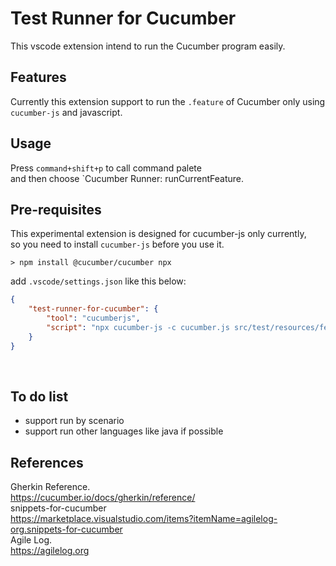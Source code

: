 # Test Runner for Cucumber

This vscode extension intend to run the Cucumber program easily.
                    

## Features

Currently this extension support to run the `.feature` of Cucumber only using `cucumber-js` and javascript.
      
    
## Usage

Press `command+shift+p` to call command palete  
and then choose `Cucumber Runner: runCurrentFeature.  
     


## Pre-requisites
This experimental extension is designed for cucumber-js only currently,  
 so you need to install `cucumber-js` before you use it.
 ```shell
 > npm install @cucumber/cucumber npx
 ```
add `.vscode/settings.json` like this below: 
```json
{
	"test-runner-for-cucumber": {
		"tool": "cucumberjs",
		"script": "npx cucumber-js -c cucumber.js src/test/resources/features/**/*.feature"
	}
}
```


​        
## To do list
* support run by scenario
* support run other languages like java if possible

    
	
## References

Gherkin Reference.  
<https://cucumber.io/docs/gherkin/reference/>  
snippets-for-cucumber  
<https://marketplace.visualstudio.com/items?itemName=agilelog-org.snippets-for-cucumber>  
Agile Log.  
<https://agilelog.org>
